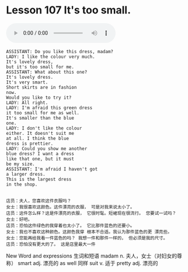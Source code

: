 # Lesson 107 It's too small.

​<audio id="audio" controls="" loop="loop">
    <source id="mp3" src="https://online1.tingclass.net/lesson/shi0529/0000/16/107.mp3"> 
</audio>

```
ASSISTANT: Do you like this dress, madam?
LADY: I like the colour very much.
It's lovely dress,
but it's too small for me.
ASSISTANT: What about this one?
It's lovely dress.
It's very smart.
Short skirts are in fashion
now.
Would you like to try it?
LADY: All right.
LADY: I'm afraid this green dress
it too small for me as well.
It's smaller than the blue
one.
LADY: I don't like the colour
either. It doesn't suit me
at all. I think the blue
dress is prettier.
LADY: Could you show me another
blue dress? I want a dress
like that one, but it must
be my size.
ASSISTANT: I'm afraid I haven't got
a larger dress.
This is the largest dress
in the shop.


店员：夫人，您喜欢这件衣服吗？
女士：我很喜欢这颜色。这件漂亮的衣服， 可是对我来说太小了。
店员：这件怎么样？这是件漂亮的衣服， 它很时髦。短裙现在很流行。 您要试一试吗？
女士：好吧。
店员：恐怕这件绿色的我穿着也太小了。 它比那件蓝色的还要小。
女士：我也不喜欢这种颜色。这颜色我穿 根本不合适。我认为那件蓝色的更 漂亮些。
女士：您能再给我看一件蓝色的吗？ 我想一件和那件一样的， 但必须是我的尺寸。
店员：恐怕没有更大的了。 这是店里最大一件
```

New Word and expressions 生词和短语
madam
n. 夫人，女士（对妇女的尊称）
smart
adj. 漂亮的
as well
同样
suit
v. 适于
pretty
adj. 漂亮的


